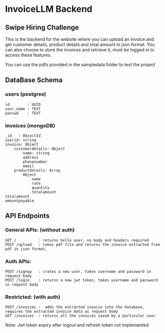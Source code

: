 # InvoiceLLM Backend
## Swipe Hiring Challenge

This is the backend for the website where you can upload an invoice and get customer details, product details and total amount in json format. You can also choose to store the invoices and retrieve it, must be logged in to access these features.

You can use the pdfs provided in the sampledata folder to test the project

## DataBase Schema

### users (postgres)
    id        : UUID
    user_name : TEXT
    passwd    : TEXT

### invoices (mongoDB)
    _id   : ObjectId
    userid: string
    invoice: Object
        customerdetails: Object
            name: string
            address
            phonenumber
            email
        productdetails: Array
            Object
                name
                rate
                quantity
                totalamount
    totalamount
    amountpayable

## API Endpoints

### General APIs: (without auth)
    GET /          : returns hello user, no body and headers required
    POST /upload   : takes pdf file and returns the invoice extracted from pdf in json format,

### Auth APIs:
    POST /signup   : crates a new user, takes username and password in request body
    POST /login    : returns a new jwt token, takes username and password in request body
    
### Restricted: (with auth)
    POST /invoices :  adds the extracted invoice into the database, requires the extracted invoice data as request body
    GET /invoices  : returns all the invoices saved by a particular user

Note: Jwt token expiry after logout and refresh token not implemented.